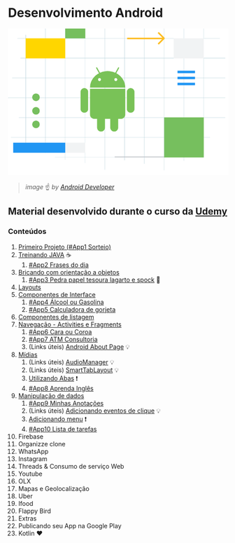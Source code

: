 # Desenvolvimento Android

![by Google in the official site for Android app developers](https://github.com/andermelo/udemy-desenvolvimento-android/blob/master/assets/images/android-image.png)
> *image* :point_up: *by [Android Developer](https://developer.android.com/)* 

## Material desenvolvido durante o curso da [Udemy](https://www.udemy.com/curso-de-desenvolvimento-android-oreo/)

### Conteúdos 

1. [Primeiro Projeto (#App1 Sorteio)](https://github.com/andermelo/udemy-desenvolvimento-android/tree/master/PrimeiroProjeto)
1. [Treinando JAVA](https://github.com/andermelo/udemy-desenvolvimento-android/tree/master/TreinandoJAVA) :coffee:
   1. [#App2 Frases do dia](https://github.com/andermelo/udemy-desenvolvimento-android/tree/master/TreinandoJAVA/FrasesDoDia)
1. [Bricando com orientação a objetos](https://github.com/andermelo/udemy-desenvolvimento-android/tree/master/OrientacaoObjeto/classesMetodos)
   1. [#App3 Pedra papel tesoura lagarto e spock](https://github.com/andermelo/udemy-desenvolvimento-android/tree/master/OrientacaoObjeto/Pedrapapeltesoura) :metal:
1. [Layouts](https://github.com/andermelo/udemy-desenvolvimento-android/tree/master/Layouts)
1. [Componentes de Interface](https://github.com/andermelo/udemy-desenvolvimento-android/tree/master/Componentesdeinterface)
   1. [#App4 Álcool ou Gasolina](https://github.com/andermelo/udemy-desenvolvimento-android/tree/master/Componentesdeinterface/Alcoolougasolina)
   1. [#App5 Calculadora de gorjeta](https://github.com/andermelo/udemy-desenvolvimento-android/tree/master/Componentesdeinterface/Calcgorjeta)   
1. [Componentes de listagem](https://github.com/andermelo/udemy-desenvolvimento-android/tree/master/CompListagem)
1. [Navegação - Activities e Fragments](https://github.com/andermelo/udemy-desenvolvimento-android/tree/master/nav-ActivitiesFragments)
   1. [#App6 Cara ou Coroa](https://github.com/andermelo/udemy-desenvolvimento-android/tree/master/nav-ActivitiesFragments/Caraoucoroa) 
   1. [#App7 ATM Consultoria](https://github.com/andermelo/udemy-desenvolvimento-android/tree/master/nav-ActivitiesFragments/ATMConsultoria)
   1. (Links úteis) [Android About Page](https://github.com/medyo/android-about-page) :bulb:
1. [Mídias](https://github.com/andermelo/udemy-desenvolvimento-android/tree/master/Midias)
   1. (Links úteis) [AudioManager](https://developer.android.com/reference/android/media/AudioManager) :bulb:
   1. (Links úteis) [SmartTabLayout](https://github.com/ogaclejapan/SmartTabLayout/) :bulb:
   1. [Utilizando Abas](https://github.com/andermelo/udemy-desenvolvimento-android/tree/master/Midias/Abas) :exclamation:
   1. [#App8 Aprenda Inglês](https://github.com/andermelo/udemy-desenvolvimento-android/tree/master/Midias/AprendaIngles)
1. [Manipulação de dados](https://github.com/andermelo/udemy-desenvolvimento-android/tree/master/ManipulacaoDados/)
   1. [#App9 Minhas Anotações](https://github.com/andermelo/udemy-desenvolvimento-android/tree/master/ManipulacaoDados/MinhasAnotacoes)
   1. (Links úteis) [Adicionando eventos de clique](https://github.com/jamiltondamasceno/RecyclerItemClickListener/blob/master/RecyclerItemClickListener.java) :bulb:
   1. [Adicionando menu](https://github.com/andermelo/udemy-desenvolvimento-android/tree/master/ManipulacaoDados/Menus) :exclamation:
   1. [#App10 Lista de tarefas](https://github.com/andermelo/udemy-desenvolvimento-android/tree/master/ManipulacaoDados/ListadeTarefas)
1. Firebase
1. Organizze clone 
1. WhatsApp
1. Instagram
1. Threads & Consumo de serviço Web
1. Youtube
1. OLX
1. Mapas e Geolocalização
1. Uber
1. Ifood
1. Flappy Bird
1. Extras
1. Publicando seu App na Google Play
1. Kotlin :heart:
